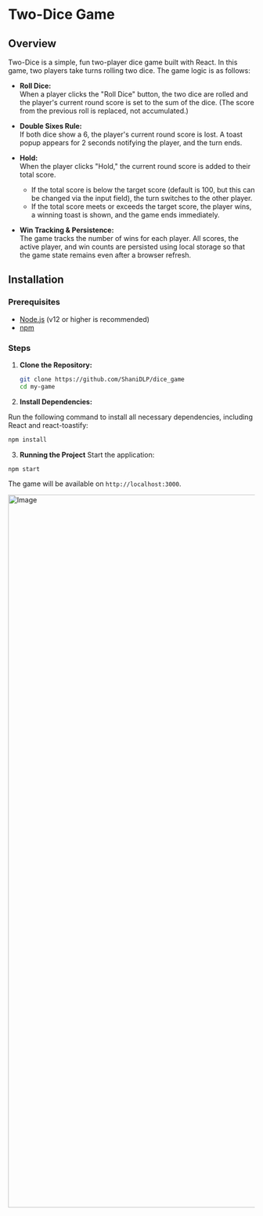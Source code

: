 # Two-Dice Game

## Overview

Two-Dice is a simple, fun two-player dice game built with React. In this game, two players take turns rolling two dice. The game logic is as follows:

- **Roll Dice:**  
  When a player clicks the "Roll Dice" button, the two dice are rolled and the player's current round score is set to the sum of the dice. (The score from the previous roll is replaced, not accumulated.)

- **Double Sixes Rule:**  
  If both dice show a 6, the player's current round score is lost. A toast popup appears for 2 seconds notifying the player, and the turn ends.

- **Hold:**  
  When the player clicks "Hold," the current round score is added to their total score.  
  - If the total score is below the target score (default is 100, but this can be changed via the input field), the turn switches to the other player.
  - If the total score meets or exceeds the target score, the player wins, a winning toast is shown, and the game ends immediately.

- **Win Tracking & Persistence:**  
  The game tracks the number of wins for each player. All scores, the active player, and win counts are persisted using local storage so that the game state remains even after a browser refresh.

## Installation

### Prerequisites

- [Node.js](https://nodejs.org/) (v12 or higher is recommended)
- [npm](https://www.npmjs.com/)

### Steps

1. **Clone the Repository:**

   ```bash
   git clone https://github.com/ShaniDLP/dice_game
   cd my-game
   ```

 2. **Install Dependencies:**

Run the following command to install all necessary dependencies, including React and react-toastify: 
```bash
npm install
```
3. **Running the Project**
Start the application:

```
npm start
```

The game will be available on `http://localhost:3000`.

<img width="1453" alt="Image" src="https://github.com/user-attachments/assets/4db15929-4454-4d6a-909e-9a9808e23394" />

   
